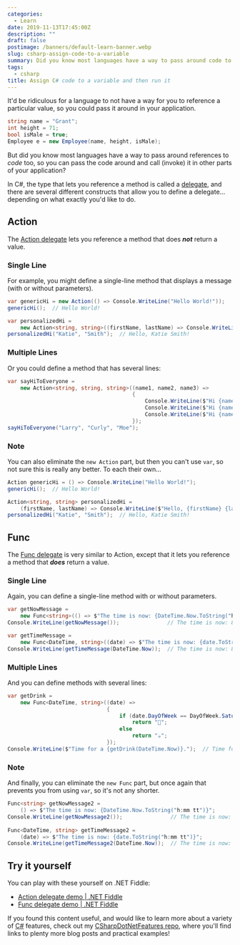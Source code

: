 ```yaml
---
categories:
  - Learn
date: 2019-11-13T17:45:00Z
description: ""
draft: false
postimage: /banners/default-learn-banner.webp
slug: csharp-assign-code-to-a-variable
summary: Did you know most languages have a way to pass around code to other functions, so you can call (invoke) it in other parts of your application? In C#, it's called a delegate.
tags:
  - csharp
title: Assign C# code to a variable and then run it
---
```

It'd be ridiculous for a language to not have a way for you to reference a particular value, so you could pass it around in your application.

```csharp
string name = "Grant";
int height = 71;
bool isMale = true;
Employee e = new Employee(name, height, isMale);
```

But did you know most languages have a way to pass around references to _code_ too, so you can pass the code around and call (invoke) it in other parts of your application?

In C#, the type that lets you reference a method is called a [delegate](https://docs.microsoft.com/en-us/dotnet/csharp/programming-guide/delegates/), and there are several different constructs that allow you to define a delegate... depending on what exactly you'd like to do.

## Action

The [Action delegate](https://docs.microsoft.com/en-us/dotnet/api/system.action) lets you reference a method that does _**not**_ return a value.

### Single Line

For example, you might define a single-line method that displays a message (with or without parameters).

```csharp
var genericHi = new Action(() => Console.WriteLine("Hello World!"));
genericHi();  // Hello World!

var personalizedHi =
    new Action<string, string>((firstName, lastName) => Console.WriteLine($"Hello, {firstName} {lastName}!"));		
personalizedHi("Katie", "Smith");  // Hello, Katie Smith!
```

### Multiple Lines

Or you could define a method that has several lines:

```csharp
var sayHiToEveryone =
    new Action<string, string, string>((name1, name2, name3) =>
                                       {
                                           Console.WriteLine($"Hi {name1}!");
                                           Console.WriteLine($"Hi {name2}!");
                                           Console.WriteLine($"Hi {name3}!");
                                       });
sayHiToEveryone("Larry", "Curly", "Moe");
```

### Note

You can also eliminate the `new Action` part, but then you can't use `var`, so not sure this is really any better. To each their own...

```csharp
Action genericHi = () => Console.WriteLine("Hello World!");
genericHi();  // Hello World!

Action<string, string> personalizedHi =
    (firstName, lastName) => Console.WriteLine($"Hello, {firstName} {lastName}!");
personalizedHi("Katie", "Smith");  // Hello, Katie Smith!
```

## Func

The [Func delegate](https://docs.microsoft.com/en-us/dotnet/api/system.func-1) is very similar to Action, except that it lets you reference a method that _**does**_ return a value.

### Single Line

Again, you can define a single-line method with or without parameters.

```csharp
var getNowMessage =
    new Func<string>(() => $"The time is now: {DateTime.Now.ToString("h:mm tt")}");
Console.WriteLine(getNowMessage());               // The time is now: 8:24 PM

var getTimeMessage =
    new Func<DateTime, string>((date) => $"The time is now: {date.ToString("h:mm tt")}");
Console.WriteLine(getTimeMessage(DateTime.Now));  // The time is now: 8:24 PM
```

### Multiple Lines

And you can define methods with several lines:

```csharp
var getDrink =
    new Func<DateTime, string>((date) =>
                               {
                                   if (date.DayOfWeek == DayOfWeek.Saturday || date.DayOfWeek == DayOfWeek.Sunday)
                                       return "🍺";
                                   else
                                       return "☕";
                               });
Console.WriteLine($"Time for a {getDrink(DateTime.Now)}.");  // Time for a ☕.
```

### Note

And finally, you can eliminate the `new Func` part, but once again that prevents you from using `var`, so it's not any shorter.

```csharp
Func<string> getNowMessage2 =
    () => $"The time is now: {DateTime.Now.ToString("h:mm tt")}";
Console.WriteLine(getNowMessage2());               // The time is now: 8:24 PM
		
Func<DateTime, string> getTimeMessage2 =
    (date) => $"The time is now: {date.ToString("h:mm tt")}";
Console.WriteLine(getTimeMessage2(DateTime.Now));  // The time is now: 8:24 PM
```

## Try it yourself

You can play with these yourself on .NET Fiddle:

- [Action delegate demo | .NET Fiddle](https://dotnetfiddle.net/Widget/3kpajq)
- [Func delegate demo | .NET Fiddle](https://dotnetfiddle.net/Widget/VbkB8z)

If you found this content useful, and would like to learn more about a variety of [C#](https://grantwinney.com/tags/csharp/) features, check out my [CSharpDotNetFeatures repo](https://github.com/grantwinney/CSharpDotNetFeatures), where you'll find links to plenty more blog posts and practical examples!
